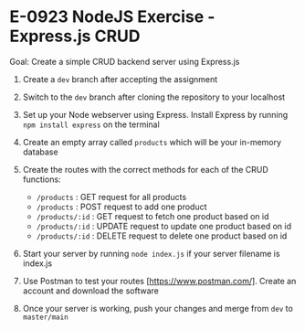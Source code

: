 # E-0923 NodeJS Exercise - Express.js CRUD

Goal: Create a simple CRUD backend server using Express.js

1. Create a `dev` branch after accepting the assignment
2. Switch to the `dev` branch after cloning the repository to your localhost
3. Set up your Node webserver using Express. Install Express by running `npm install express` on the terminal
4. Create an empty array called `products` which will be your in-memory database
5. Create the routes with the correct methods for each of the CRUD functions:

    - `/products` : GET request for all products
    - `/products` : POST request to add one product
    - `/products/:id` : GET request to fetch one product based on id
    - `/products/:id` : UPDATE request to update one product based on id
    - `/products/:id` : DELETE request to delete one product based on id

6. Start your server by running `node index.js` if your server filename is index.js
7. Use Postman to test your routes [https://www.postman.com/]. Create an account and download the software
8. Once your server is working, push your changes and merge from `dev` to `master/main`
